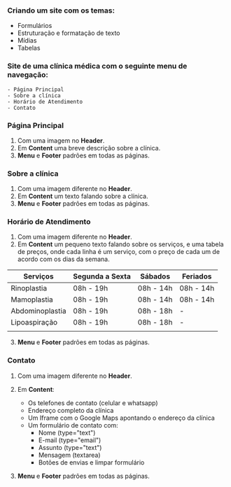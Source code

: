 ### Criando um site com os temas:
- Formulários
- Estruturação e formatação de texto
- Mídias
- Tabelas

### Site de uma clínica médica com o seguinte menu de navegação:

    - Página Principal
    - Sobre a clínica
    - Horário de Atendimento
    - Contato

### Página Principal
1. Com uma imagem no **Header**.
2. Em **Content** uma breve descrição sobre a clínica.
3. **Menu** e **Footer** padrões em todas as páginas.

### Sobre a clínica
1. Com uma imagem diferente no **Header**.
2. Em **Content** um texto falando sobre a clínica.
3. **Menu** e **Footer** padrões em todas as páginas.

### Horário de Atendimento
1. Com uma imagem diferente no **Header**.
2. Em **Content** um pequeno texto falando sobre os serviços, e uma tabela de preços, onde cada linha é um serviço, com o preço de cada um de acordo com os dias da semana.

|Serviços |Segunda a Sexta | Sábados | Feriados |
|---|---|---|---|
|Rinoplastia | 08h - 19h  | 08h - 14h | 08h - 14h  |
|Mamoplastia | 08h - 19h  | 08h - 14h | 08h - 14h  |
|Abdominoplastia | 08h - 19h  | 08h - 18h | - |
|Lipoaspiração| 08h - 19h  | 08h - 18h | - |
|||||

3. **Menu** e **Footer** padrões em todas as páginas.


### Contato
1. Com uma imagem diferente no **Header**.
2. Em **Content**:
    - Os telefones de contato (celular e whatsapp)
    - Endereço completo da clínica
    - Um Iframe com o Google Maps apontando o endereço da clínica
    - Um formulário de contato com:
        - Nome (type="text")
        - E-mail (type="email")
        - Assunto (type="text")
        - Mensagem (textarea)
        - Botões de envias e limpar formulário

3. **Menu** e **Footer** padrões em todas as páginas.
